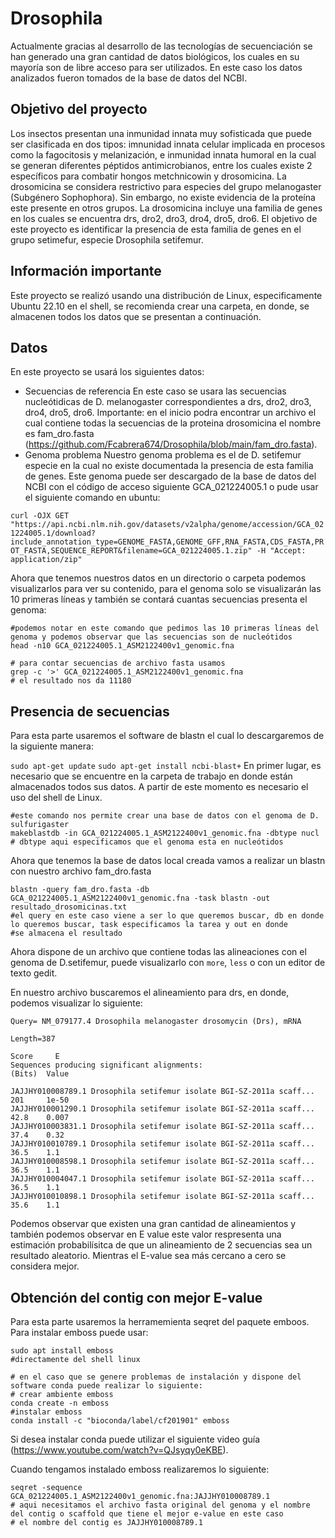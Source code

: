 # Drosophila
Actualmente gracias al desarrollo de las tecnologías de secuenciación se han generado una gran cantidad de datos biológicos,
los cuales en su mayoría son de libre acceso para ser utilizados. En este caso los datos analizados fueron tomados de la
base de datos del NCBI.

## Objetivo del proyecto
Los insectos presentan una inmunidad innata muy sofisticada que puede ser clasificada en dos tipos: imnunidad innata celular 
implicada en procesos como la fagocitosis y melanización, e inmunidad innata humoral en la cual se generan diferentes péptidos 
antimicrobianos, entre los cuales existe 2 específicos para combatir hongos metchnicowin y drosomicina. La drosomicina se 
considera restrictivo para especies del grupo melanogaster (Subgénero Sophophora). Sin embargo, no existe evidencia de la proteína
este presente en otros grupos. 
La drosomicina incluye una familia de genes en los cuales se encuentra drs, dro2, dro3, dro4, dro5, dro6. El objetivo de este proyecto
es identificar la presencia de esta familia de genes en el grupo setimefur, especie Drosophila setifemur. 

## Información importante
Este proyecto se realizó usando una distribución de Linux, especificamente Ubuntu 22.10 en el shell, se recomienda crear una carpeta, en donde, se almacenen todos los datos
que se presentan a continuación. 

## Datos 

En este proyecto se usará los siguientes datos:
* Secuencias de referencia
  En este caso se usara las secuencias nucleótidicas de D. melanogaster correspondientes a drs, dro2, dro3, dro4, dro5, dro6.
  Importante: en el inicio podra encontrar un archivo el cual contiene todas la secuencias de la proteina drosomicina el nombre es fam_dro.fasta (https://github.com/Fcabrera674/Drosophila/blob/main/fam_dro.fasta).
* Genoma problema
  Nuestro genoma problema es el de D. setifemur especie en la cual no existe documentada la presencia de esta familia de genes.
  Este genoma puede ser descargado de la base de datos del NCBI con el código de acceso siguiente GCA_021224005.1 o pude usar el siguiente comando
  en ubuntu:
  
```curl -OJX GET "https://api.ncbi.nlm.nih.gov/datasets/v2alpha/genome/accession/GCA_021224005.1/download?include_annotation_type=GENOME_FASTA,GENOME_GFF,RNA_FASTA,CDS_FASTA,PROT_FASTA,SEQUENCE_REPORT&filename=GCA_021224005.1.zip" -H "Accept: application/zip"```

Ahora que tenemos nuestros datos en un directorio o carpeta podemos visualizarlos para ver su contenido, para el genoma solo se visualizarán las 10 primeras líneas y 
también se contará cuantas secuencias presenta el genoma:
 ```
#podemos notar en este comando que pedimos las 10 primeras líneas del genoma y podemos observar que las secuencias son de nucleótidos
head -n10 GCA_021224005.1_ASM2122400v1_genomic.fna
```
```
# para contar secuencias de archivo fasta usamos
grep -c '>' GCA_021224005.1_ASM2122400v1_genomic.fna
# el resultado nos da 11180
``` 

## Presencia de secuencias 
Para esta parte usaremos el software de blastn el cual lo descargaremos de la siguiente manera:

```sudo apt-get update``` 
```sudo apt-get install ncbi-blast+```
En primer lugar, es necesario que se encuentre en la carpeta de trabajo en donde están almacenados todos sus datos. A partir de este momento es necesario el uso del shell de
Linux. 

```
#este comando nos permite crear una base de datos con el genoma de D. sulfurigaster
makeblastdb -in GCA_021224005.1_ASM2122400v1_genomic.fna -dbtype nucl
# dbtype aqui especificamos que el genoma esta en nucleótidos
```
Ahora que tenemos la base de datos local creada vamos a realizar un blastn con nuestro archivo fam_dro.fasta

```
blastn -query fam_dro.fasta -db GCA_021224005.1_ASM2122400v1_genomic.fna -task blastn -out resultado_drosomicinas.txt
#el query en este caso viene a ser lo que queremos buscar, db en donde lo queremos buscar, task especificamos la tarea y out en donde
#se almacena el resultado
```
Ahora dispone de un archivo que contiene todas las alineaciones con el genoma de D.setifemur, puede visualizarlo con ```more```, ```less``` o con
un editor de texto gedit.

En nuestro archivo buscaremos el alineamiento para drs, en donde, podemos visualizar lo siguiente: 
```
Query= NM_079177.4 Drosophila melanogaster drosomycin (Drs), mRNA

Length=387
                                                                      Score     E
Sequences producing significant alignments:                          (Bits)  Value

JAJJHY010008789.1 Drosophila setifemur isolate BGI-SZ-2011a scaff...  201     1e-50
JAJJHY010001290.1 Drosophila setifemur isolate BGI-SZ-2011a scaff...  42.8    0.007
JAJJHY010003831.1 Drosophila setifemur isolate BGI-SZ-2011a scaff...  37.4    0.32 
JAJJHY010010789.1 Drosophila setifemur isolate BGI-SZ-2011a scaff...  36.5    1.1  
JAJJHY010008598.1 Drosophila setifemur isolate BGI-SZ-2011a scaff...  36.5    1.1  
JAJJHY010004047.1 Drosophila setifemur isolate BGI-SZ-2011a scaff...  36.5    1.1  
JAJJHY010010898.1 Drosophila setifemur isolate BGI-SZ-2011a scaff...  35.6    1.1
```
Podemos observar que existen una gran cantidad de alineamientos y también podemos observar en E value este valor respresenta una estimación 
probabilísitca de que un alineamiento de 2 secuencias sea un resultado aleatorio. Mientras el E-value sea más cercano a cero se considera mejor. 

## Obtención del contig con mejor E-value
Para esta parte usaremos la herramemienta seqret del paquete emboos. Para instalar emboss puede usar:
```
sudo apt install emboss
#directamente del shell linux
```
```
# en el caso que se genere problemas de instalación y dispone del software conda puede realizar lo siguiente:
# crear ambiente emboss
conda create -n emboss
#instalar emboss
conda install -c "bioconda/label/cf201901" emboss 
```
Si desea instalar conda puede utilizar el siguiente video guía (https://www.youtube.com/watch?v=QJsyqy0eKBE).

Cuando tengamos instalado emboss realizaremos lo siguiente:

```
seqret -sequence GCA_021224005.1_ASM2122400v1_genomic.fna:JAJJHY010008789.1
# aqui necesitamos el archivo fasta original del genoma y el nombre del contig o scaffold que tiene el mejor e-value en este caso
# el nombre del contig es JAJJHY010008789.1
```






  

